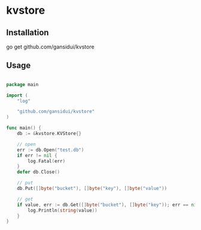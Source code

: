 # kvstore


Installation
---------------

go get github.com/gansidui/kvstore


Usage
---------------


~~~Go

package main

import (
	"log"

	"github.com/gansidui/kvstore"
)

func main() {
	db := &kvstore.KVStore{}

	// open
	err := db.Open("test.db")
	if err != nil {
		log.Fatal(err)
	}
	defer db.Close()

	// put
	db.Put([]byte("bucket"), []byte("key"), []byte("value"))

	// get
	if value, err := db.Get([]byte("bucket"), []byte("key")); err == nil {
		log.Println(string(value))
	}
}

~~~

